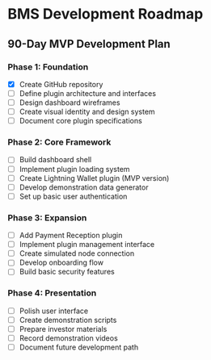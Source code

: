 # BMS Development Roadmap

## 90-Day MVP Development Plan

### Phase 1: Foundation
- [x] Create GitHub repository
- [ ] Define plugin architecture and interfaces
- [ ] Design dashboard wireframes
- [ ] Create visual identity and design system
- [ ] Document core plugin specifications

### Phase 2: Core Framework
- [ ] Build dashboard shell
- [ ] Implement plugin loading system
- [ ] Create Lightning Wallet plugin (MVP version)
- [ ] Develop demonstration data generator
- [ ] Set up basic user authentication

### Phase 3: Expansion
- [ ] Add Payment Reception plugin
- [ ] Implement plugin management interface
- [ ] Create simulated node connection
- [ ] Develop onboarding flow
- [ ] Build basic security features

### Phase 4: Presentation
- [ ] Polish user interface
- [ ] Create demonstration scripts
- [ ] Prepare investor materials
- [ ] Record demonstration videos
- [ ] Document future development path

